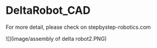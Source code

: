 # DeltaRobot_CAD

For more detail, please check on stepbystep-robotics.com

![](image/assembly of delta robot2.PNG)
